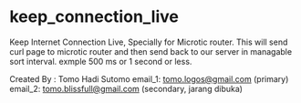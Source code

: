 # keep_connection_live
Keep Internet Connection Live, Specially for Microtic router. This will send curl page to microtic router and then send back to our server in managable sort interval. exmple 500 ms or 1 second or less.

Created By : Tomo Hadi Sutomo 
email_1: tomo.logos@gmail.com (primary)
email_2: tomo.blissfull@gmail.com (secondary, jarang dibuka)
